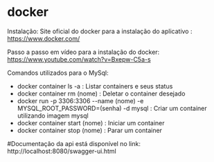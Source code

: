 # docker
Instalação: 
 Site oficial do docker para a instalação do aplicativo : https://www.docker.com/
 
 Passo a passo em vídeo para a instalação do docker: https://www.youtube.com/watch?v=Bxepw-C5a-s
 
 Comandos utilizados para o MySql:
 
 - docker container ls -a : Listar containers e seus status
 - docker container rm (nome) : Deletar o container desejado 
 - docker run -p 3306:3306 --name (nome) -e MYSQL_ROOT_PASSWORD=(senha) -d mysql : Criar um container utilizando imagem mysql 
 - docker container start (nome) : Iniciar um container
 - docker container stop (nome) : Parar um container 
 
 #Documentação da api está disponível no link: http://localhost:8080/swagger-ui.html
